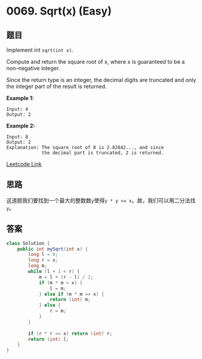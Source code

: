 # 0069. Sqrt(x) (Easy)

## 题目

Implement int `sqrt(int x)`.

Compute and return the square root of x, where x is guaranteed to be a non-negative integer.

Since the return type is an integer, the decimal digits are truncated and only the integer part of the result is returned.

**Example 1:**
```
Input: 4
Output: 2
```

**Example 2:**
```
Input: 8
Output: 2
Explanation: The square root of 8 is 2.82842..., and since 
             the decimal part is truncated, 2 is returned.
```

[Leetcode Link](https://leetcode.com/problems/sqrtx/)

## 思路

这道题我们要找到一个最大的整数数`y`使得`y * y <= x`。故，我们可以用二分法找`y`。

## 答案
```Java
class Solution {
    public int mySqrt(int x) {
        long l = 0;
        long r = x;
        long m;
        while (l + 1 < r) {
            m = l + (r - l) / 2;
            if (m * m < x) {
                l = m;
            } else if (m * m == x) {
                return (int) m;
            } else {
                r = m;
            }
        }
        
        if (r * r <= x) return (int) r;
        return (int) l;
    }
}
```
